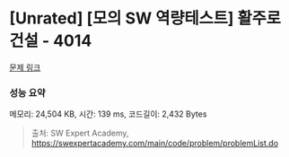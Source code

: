 # [Unrated] [모의 SW 역량테스트] 활주로 건설 - 4014 

[문제 링크](https://swexpertacademy.com/main/code/problem/problemDetail.do?contestProbId=AWIeW7FakkUDFAVH) 

### 성능 요약

메모리: 24,504 KB, 시간: 139 ms, 코드길이: 2,432 Bytes



> 출처: SW Expert Academy, https://swexpertacademy.com/main/code/problem/problemList.do